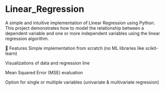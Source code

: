 # Linear_Regression
A simple and intuitive implementation of Linear Regression using Python. This project demonstrates how to model the relationship between a dependent variable and one or more independent variables using the linear regression algorithm.

📌 Features
Simple implementation from scratch (no ML libraries like scikit-learn)

Visualizations of data and regression line

Mean Squared Error (MSE) evaluation

Option for single or multiple variables (univariate & multivariate regression)
